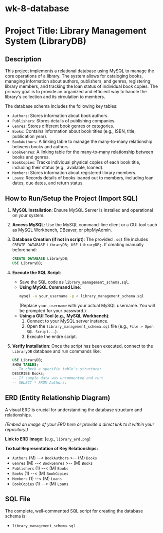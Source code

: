 # wk-8-database
# Project Title: Library Management System (LibraryDB)

## Description
This project implements a relational database using MySQL to manage the core operations of a library. The system allows for cataloging books, managing information about authors, publishers, and genres, registering library members, and tracking the loan status of individual book copies. The primary goal is to provide an organized and efficient way to handle the library's collection and its circulation to members.

The database schema includes the following key tables:
- `Authors`: Stores information about book authors.
- `Publishers`: Stores details of publishing companies.
- `Genres`: Stores different book genres or categories.
- `Books`: Contains information about book titles (e.g., ISBN, title, publication year).
- `BookAuthors`: A linking table to manage the many-to-many relationship between books and authors.
- `BookGenres`: A linking table for the many-to-many relationship between books and genres.
- `BookCopies`: Tracks individual physical copies of each book title, including their status (e.g., available, loaned).
- `Members`: Stores information about registered library members.
- `Loans`: Records details of books loaned out to members, including loan dates, due dates, and return status.

## How to Run/Setup the Project (Import SQL)

1.  **MySQL Installation**: Ensure MySQL Server is installed and operational on your system.
2.  **Access MySQL**: Use the MySQL command-line client or a GUI tool such as MySQL Workbench, DBeaver, or phpMyAdmin.
3.  **Database Creation (if not in script)**: The provided `.sql` file includes `CREATE DATABASE LibraryDB; USE LibraryDB;`. If creating manually beforehand:
    ```sql
    CREATE DATABASE LibraryDB;
    USE LibraryDB;
    ```
4.  **Execute the SQL Script**:
    * Save the SQL code as `library_management_schema.sql`.
    * **Using MySQL Command Line**:
        ```bash
        mysql -u your_username -p < library_management_schema.sql
        ```
        (Replace `your_username` with your actual MySQL username. You will be prompted for your password.)
    * **Using a GUI Tool (e.g., MySQL Workbench)**:
        1.  Connect to your MySQL server instance.
        2.  Open the `library_management_schema.sql` file (e.g., `File > Open SQL Script...`).
        3.  Execute the entire script.

5.  **Verify Installation**:
    Once the script has been executed, connect to the `LibraryDB` database and run commands like:
    ```sql
    USE LibraryDB;
    SHOW TABLES;
    -- To check a specific table's structure:
    DESCRIBE Books;
    -- If sample data was uncommented and run:
    -- SELECT * FROM Authors;
    ```

## ERD (Entity Relationship Diagram)

A visual ERD is crucial for understanding the database structure and relationships.

*(Embed an image of your ERD here or provide a direct link to it within your repository.)*

**Link to ERD Image:** [e.g., `library_erd.png`]

**Textual Representation of Key Relationships:**
* `Authors` (M) --< `BookAuthors` >-- (M) `Books`
* `Genres` (M) --< `BookGenres` >-- (M) `Books`
* `Publishers` (1) --< (M) `Books`
* `Books` (1) --< (M) `BookCopies`
* `Members` (1) --< (M) `Loans`
* `BookCopies` (1) --< (M) `Loans`

## SQL File
The complete, well-commented SQL script for creating the database schema is:
* `library_management_schema.sql`